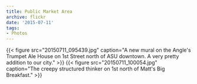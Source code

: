 ```yaml
---
title: Public Market Area
archive: flickr
date: '2015-07-11'
tags:
- Photos
---
```

{{< figure src="20150711_095439.jpg" caption="A new mural on the Angle's Trumpet Ale House on 1st Street north of ASU downtown. A very pretty addition to our city." >}}
{{< figure src="20150711_100054.jpg" caption="The creepy structured thinker on 1st north of Matt's Big Breakfast." >}}

